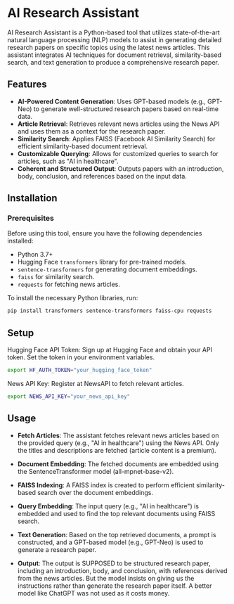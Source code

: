 # AI Research Assistant

AI Research Assistant is a Python-based tool that utilizes state-of-the-art natural language processing (NLP) models to assist in generating detailed research papers on specific topics using the latest news articles. This assistant integrates AI techniques for document retrieval, similarity-based search, and text generation to produce a comprehensive research paper. 

## Features

- **AI-Powered Content Generation**: Uses GPT-based models (e.g., GPT-Neo) to generate well-structured research papers based on real-time data.
- **Article Retrieval**: Retrieves relevant news articles using the News API and uses them as a context for the research paper.
- **Similarity Search**: Applies FAISS (Facebook AI Similarity Search) for efficient similarity-based document retrieval.
- **Customizable Querying**: Allows for customized queries to search for articles, such as "AI in healthcare".
- **Coherent and Structured Output**: Outputs papers with an introduction, body, conclusion, and references based on the input data.

## Installation

### Prerequisites

Before using this tool, ensure you have the following dependencies installed:

- Python 3.7+
- Hugging Face `transformers` library for pre-trained models.
- `sentence-transformers` for generating document embeddings.
- `faiss` for similarity search.
- `requests` for fetching news articles.

To install the necessary Python libraries, run:

```bash
pip install transformers sentence-transformers faiss-cpu requests
```
## Setup

Hugging Face API Token: Sign up at Hugging Face and obtain your API token. Set the token in your environment variables.

```bash
export HF_AUTH_TOKEN="your_hugging_face_token"
```

News API Key: Register at NewsAPI to fetch relevant articles.

```bash
export NEWS_API_KEY="your_news_api_key"
```

## Usage

- **Fetch Articles**: The assistant fetches relevant news articles based on the provided query (e.g., "AI in healthcare") using the News API. Only the titles and descriptions are fetched (article content is a premium).
  
- **Document Embedding**: The fetched documents are embedded using the SentenceTransformer model (all-mpnet-base-v2).
  
- **FAISS Indexing**: A FAISS index is created to perform efficient similarity-based search over the document embeddings.
  
- **Query Embedding**: The input query (e.g., "AI in healthcare") is embedded and used to find the top relevant documents using FAISS search.
  
- **Text Generation**: Based on the top retrieved documents, a prompt is constructed, and a GPT-based model (e.g., GPT-Neo) is used to generate a research paper.
  
- **Output**: The output is SUPPOSED to be structured research paper, including an introduction, body, and conclusion, with references derived from the news articles. But the model insists on giving us the instructions rather than generate the research paper itself. A better model like ChatGPT was not used as it costs money.
